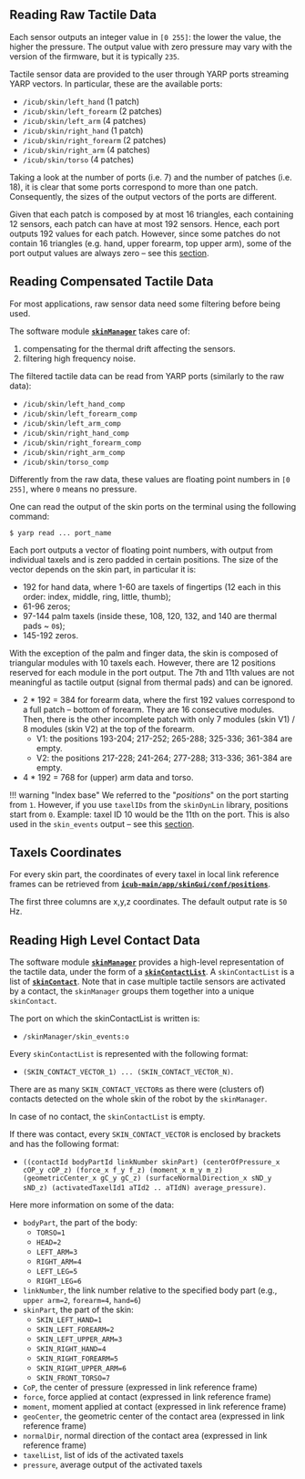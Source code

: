## Reading Raw Tactile Data
Each sensor outputs an integer value in `[0 255]`: the lower the value, the higher the pressure.
The output value with zero pressure may vary with the version of the firmware, but it is typically `235`.

Tactile sensor data are provided to the user through YARP ports streaming YARP vectors. In particular, these are the available ports:

- `/icub/skin/left_hand` (1 patch)
- `/icub/skin/left_forearm` (2 patches)
- `/icub/skin/left_arm` (4 patches)
- `/icub/skin/right_hand` (1 patch)
- `/icub/skin/right_forearm` (2 patches)
- `/icub/skin/right_arm` (4 patches)
- `/icub/skin/torso` (4 patches)

Taking a look at the number of ports (i.e. 7) and the number of patches (i.e. 18), it is clear that some ports correspond to more than one patch. Consequently, the sizes of the output vectors of the ports are different.

Given that each patch is composed by at most 16 triangles, each containing 12 sensors, each patch can have at most 192 sensors. Hence, each port outputs 192 values for each patch. However, since some patches do not contain 16 triangles (e.g. hand, upper forearm, top upper arm), some of the port output values are always zero – see this [section](#reading-compensated-tactile-data).

## Reading Compensated Tactile Data
For most applications, raw sensor data need some filtering before being used.

The software module [**`skinManager`**](https://robotology.github.io/robotology-documentation/doc/html/group__icub__skinManager.html) takes care of:

1. compensating for the thermal drift affecting the sensors.
2. filtering high frequency noise.

The filtered tactile data can be read from YARP ports (similarly to the raw data):

- `/icub/skin/left_hand_comp`
- `/icub/skin/left_forearm_comp`
- `/icub/skin/left_arm_comp`
- `/icub/skin/right_hand_comp`
- `/icub/skin/right_forearm_comp`
- `/icub/skin/right_arm_comp`
- `/icub/skin/torso_comp`

Differently from the raw data, these values are floating point numbers in `[0 255]`, where `0` means no pressure.

One can read the output of the skin ports on the terminal using the following command:

```console
$ yarp read ... port_name
```

Each port outputs a vector of floating point numbers, with output from individual taxels and is zero padded in certain positions.
The size of the vector depends on the skin part, in particular it is:

- 192 for hand data, where 1-60 are taxels of fingertips (12 each in this order: index, middle, ring, little, thumb);
- 61-96 zeros;
- 97-144 palm taxels (inside these, 108, 120, 132, and 140 are thermal pads ~ `0`s);
- 145-192 zeros.

With the exception of the palm and finger data, the skin is composed of triangular modules with 10 taxels each. However, there are 12 positions reserved for each module in the port output. The 7th and 11th values are not meaningful as tactile output (signal from thermal pads) and can be ignored.

- 2 * 192 = 384 for forearm data, where the first 192 values correspond to a full patch – bottom of forearm. They are 16 consecutive modules. Then, there is the other incomplete patch with only 7 modules (skin V1) / 8 modules (skin V2) at the top of the forearm.
    - V1: the positions 193-204; 217-252; 265-288; 325-336; 361-384 are empty.
    - V2: the positions 217-228; 241-264; 277-288; 313-336; 361-384 are empty.
- 4 * 192 = 768 for (upper) arm data and torso.

!!! warning "Index base"
    We referred to the "_positions_" on the port starting from `1`. However, if you use `taxelIDs` from the `skinDynLin` library, positions start from `0`.
    Example: taxel ID 10 would be the 11th on the port. This is also used in the `skin_events` output – see this [section](#reading-high-level-contact-data).

## Taxels Coordinates
For every skin part, the coordinates of every taxel in local link reference frames can be retrieved from [**`icub-main/app/skinGui/conf/positions`**](https://github.com/robotology/icub-main/tree/master/app/skinGui/conf/positions).

The first three columns are x,y,z coordinates. The default output rate is `50` Hz.

## Reading High Level Contact Data
The software module [**`skinManager`**](https://robotology.github.io/robotology-documentation/doc/html/group__icub__skinManager.html) provides a high-level representation of the tactile data, under the form of a [**`skinContactList`**](https://robotology.github.io/robotology-documentation/doc/html/classiCub_1_1skinDynLib_1_1skinContactList.html). A `skinContactList` is a list of [**`skinContact`**](https://robotology.github.io/robotology-documentation/doc/html/classiCub_1_1skinDynLib_1_1skinContact.html). Note that in case multiple tactile sensors are activated by a contact, the `skinManager` groups them together into a unique `skinContact`.

The port on which the skinContactList is written is:

- `/skinManager/skin_events:o`

Every `skinContactList` is represented with the following format:

- `(SKIN_CONTACT_VECTOR_1) ... (SKIN_CONTACT_VECTOR_N)`.

There are as many `SKIN_CONTACT_VECTOR`s as there were (clusters of) contacts detected on the whole skin of the robot by the `skinManager`.

In case of no contact, the `skinContactList` is empty.

If there was contact, every `SKIN_CONTACT_VECTOR` is enclosed by brackets and has the following format:

- `((contactId bodyPartId linkNumber skinPart) (centerOfPressure_x cOP_y cOP_z) (force_x f_y f_z) (moment_x m_y m_z) (geometricCenter_x gC_y gC_z) (surfaceNormalDirection_x sND_y sND_z) (activatedTaxelId1 aTId2 .. aTIdN) average_pressure)`.

Here more information on some of the data:

- `bodyPart`, the part of the body:
    - `TORSO=1`
    - `HEAD=2`
    - `LEFT_ARM=3`
    - `RIGHT_ARM=4`
    - `LEFT_LEG=5`
    - `RIGHT_LEG=6`
- `linkNumber`, the link number relative to the specified body part (e.g., `upper arm=2`, `forearm=4`, `hand=6`)
- `skinPart`, the part of the skin:
    - `SKIN_LEFT_HAND=1`
    - `SKIN_LEFT_FOREARM=2`
    - `SKIN_LEFT_UPPER_ARM=3`
    - `SKIN_RIGHT_HAND=4`
    - `SKIN_RIGHT_FOREARM=5`
    - `SKIN_RIGHT_UPPER_ARM=6`
    - `SKIN_FRONT_TORSO=7`
- `CoP`, the center of pressure (expressed in link reference frame)
- `force`, force applied at contact (expressed in link reference frame)
- `moment`, moment applied at contact (expressed in link reference frame)
- `geoCenter`, the geometric center of the contact area (expressed in link reference frame)
- `normalDir`, normal direction of the contact area (expressed in link reference frame)
- `taxelList`, list of ids of the activated taxels
- `pressure`, average output of the activated taxels
